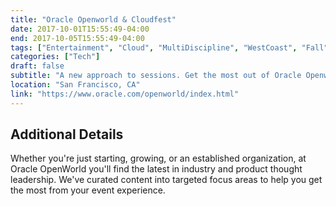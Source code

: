 ```yaml
---
title: "Oracle Openworld & Cloudfest"
date: 2017-10-01T15:55:49-04:00
end: 2017-10-05T15:55:49-04:00
tags: ["Entertainment", "Cloud", "MultiDiscipline", "WestCoast", "Fall"]
categories: ["Tech"]
draft: false
subtitle: "A new approach to sessions. Get the most out of Oracle Openworld and prepare yourself for new challenges."
location: "San Francisco, CA"
link: "https://www.oracle.com/openworld/index.html"
---
```


<!--more-->

## Additional Details

Whether you're just starting, growing, or an established organization, at Oracle OpenWorld you'll find the latest in industry and product thought leadership. We've curated content into targeted focus areas to help you get the most from your event experience.
